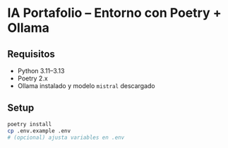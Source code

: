 # IA Portafolio – Entorno con Poetry + Ollama

## Requisitos
- Python 3.11–3.13
- Poetry 2.x
- Ollama instalado y modelo `mistral` descargado

## Setup
```bash
poetry install
cp .env.example .env
# (opcional) ajusta variables en .env
